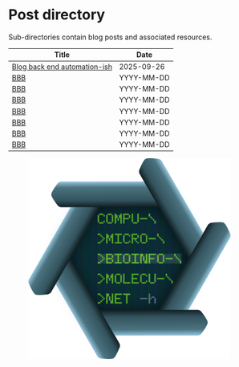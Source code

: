 # Post directory
Sub-directories contain blog posts and associated resources.

|Title|Date|
|---|---|
|[Blog back end automation-ish](2025-09-26_Blog_back_end_automation-ish/README.md) | 2025-09-26 |
|[BBB]() | YYYY-MM-DD |
|[BBB]() | YYYY-MM-DD |
|[BBB]() | YYYY-MM-DD |
|[BBB]() | YYYY-MM-DD |
|[BBB]() | YYYY-MM-DD |
|[BBB]() | YYYY-MM-DD |
|[BBB]() | YYYY-MM-DD |


<figure>
  <img src="../Resources/logo.png"
    alt="compu-micro-bioinfo-molecu-net logo"
    style="height:400px; width:auto;">
  <figcaption>
    <em></em>
  </figcaption>
</figure>
